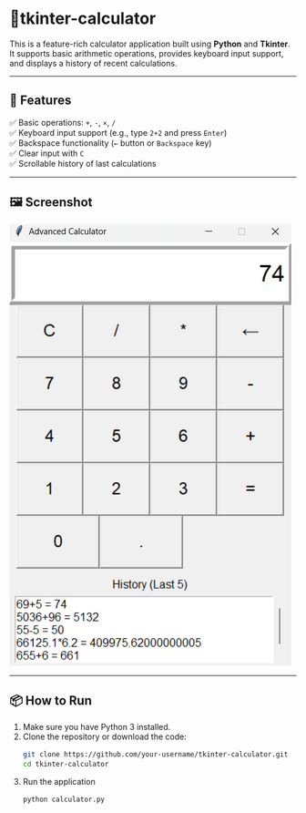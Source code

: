 # 🧮tkinter-calculator

This is a feature-rich calculator application built using **Python** and **Tkinter**. It supports basic arithmetic operations, provides keyboard input support, and displays a history of recent calculations.

---

## 🚀 Features

✅ Basic operations: `+`, `-`, `×`, `/`  
✅ Keyboard input support (e.g., type `2+2` and press `Enter`)  
 ✅ Backspace functionality (`←` button or `Backspace` key)  
✅ Clear input with `C`   
✅ Scrollable history of last calculations

---

## 🖼️ Screenshot

![Calculator GUI](screenshot.png)

---

## 📦 How to Run

1. Make sure you have Python 3 installed.
2. Clone the repository or download the code:
   ```bash
   git clone https://github.com/your-username/tkinter-calculator.git
   cd tkinter-calculator
3. Run the application 
   ```bash
   python calculator.py
